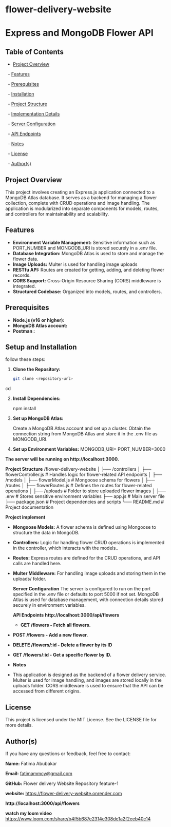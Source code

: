 # flower-delivery-website
# Express and MongoDB Flower API


## Table of Contents

- [Project Overview](#Project-Overview)

  - [Features](#Features)

  - [Prerequisites](#Prerequisites)

  - [Installation](#Installation)

  - [Project Structure](#Project-Structure)

  - [Implementation Details](#Implementation-Details)

  - [Server Configuration](#Server-Configuration)

  - [API Endpoints](#API-Endpoints)

  - [Notes](#Notes)

  - [License](#license)

  - [Author(s)](#authors)

## Project Overview

This project involves creating an Express.js application connected to a MongoDB Atlas database. It serves as a backend for managing a flower collection, complete with CRUD operations and image handling. The application is modularized into separate components for models, routes, and controllers for maintainability and scalability.

## Features

- **Environment Variable Management:** Sensitive information such as PORT_NUMBER and MONGODB_URI is stored securely in a .env file.
- **Database Integration:** MongoDB Atlas is used to store and manage the flower data.
- **Image Uploads:** Multer is used for handling image uploads
- **RESTfu API:** Routes are created for getting, adding, and deleting flower records.
- **CORS Support:** Cross-Origin Resource Sharing (CORS) middleware is integrated.
 - **Structured Codebase:** Organized into models, routes, and controllers.

## Prerequisites

- **Node.js (v16 or higher):**
- **MongoDB Atlas account:**
- **Postman :**
  

## Setup and Installation

 follow these steps:

1. **Clone the Repository:**

   ```bash
   git clone <repository-url>
cd <flower-delivery-website>
   
2. **Install Dependencies:**

   npm install
   
3. **Set up MongoDB Atlas:**

   Create a MongoDB Atlas account and set up a cluster.
  Obtain the connection string from MongoDB Atlas and store it in the .env file as MONGODB_URI.

4. **Set up Environment Variables:**
   MONGODB_URI=<your-mongodb-connection-string>
   PORT_NUMBER=3000
   
 **The server will be running on http://localhost:3000.**

  **Project Structure**
/flower-delivery-website
│
├── /controllers
│   ├── flowerController.js      # Handles logic for flower-related API endpoints
│
├── /models
│   ├── flowerModel.js           # Mongoose schema for flowers
│
├── /routes
│   ├── flowerRoutes.js          # Defines the routes for flower-related operations
│
├── /uploads                     # Folder to store uploaded flower images
│
├── .env                         # Stores sensitive environment variables
├── app.js                       # Main server file
├── package.json                 # Project dependencies and scripts
└── README.md                    # Project documentation

  **Project implement**

- **Mongoose Models:** A flower schema is defined using Mongoose to structure the data in MongoDB.
- **Controllers:** Logic for handling flower CRUD operations is implemented in the controller, which interacts with the models..
- **Routes:** Express routes are defined for the CRUD operations, and API calls are handled here.
- **Multer Middleware:** For handling image uploads and storing them in the uploads/ folder.

   **Server Configuration**
  The server is configured to run on the port specified in the .env file or defaults to port 5000 if not set. MongoDB Atlas is used for database management, with connection details stored securely in environment variables.

  **API Endpoints**
  **http://localhost:3000/api/flowers**
  - **GET /flowers - Fetch all flowers.** 
- **POST /flowers - Add a new flower.** 
- **DELETE /flowers/:id - Delete a flower by its ID** 
- **GET /flowers/:id - Get a specific flower by ID.**

-   **Notes**
-   This application is designed as the backend of a flower delivery service.
    Multer is used for image handling, and images are stored locally in the uploads folder.
    CORS middleware is used to ensure that the API can be accessed from different origins.
     
## License
This project is licensed under the MIT License. See the LICENSE file for more details.

## Author(s)
If you have any questions or feedback, feel free to contact:

**Name:** Fatima Abubakar 

**Email:** fatimammcy@gmail.com 

**GitHub:**  Flower delivery Website Repository
feature-1


**website:** https://flower-delivery-website.onrender.com


**http://localhost:3000/api/flowers**

**watch my loom video** https://www.loom.com/share/b4f5b687e2314e308de1a2f2eeb40c14












